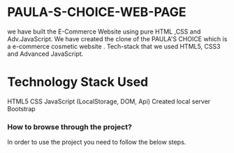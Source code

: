 # PAULA-S-CHOICE-WEB-PAGE
we have built the E-Commerce Website using pure HTML ,CSS and Adv.JavaScript. We have created the clone of the PAULA'S CHOICE  which is a e-commerce cosmetic website .
Tech-stack that we used HTML5, CSS3 and Advanced JavaScript.

# Technology Stack Used
HTML5
CSS
JavaScript (LocalStorage, DOM, Api)
Created local server
Bootstrap
### How to browse through the project?
In order to use the project you need to follow the below steps.
